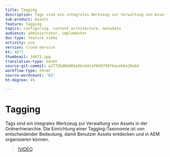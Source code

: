 ```yaml
---
title: Tagging
description: Tags sind ein integrales Werkzeug zur Verwaltung von Assets in der Ordnerhierarchie. Die Einrichtung einer Tagging-Taxonomie ist von entscheidender Bedeutung, damit Benutzer Assets entdecken und in AEM organisieren können.
sub-product: Assets
feature: tagging
topics: configuring, content-architecture, metadata
audience: administrator, implementer
doc-type: feature video
activity: use
version: cloud-service
kt: 4871
thumbnail: 34073.jpg
translation-type: tm+mt
source-git-commit: a2772bd8dd65e8bcb4caf660709f6aceb6e28eb4
workflow-type: tm+mt
source-wordcount: '63'
ht-degree: 4%

---
```



# Tagging

Tags sind ein integrales Werkzeug zur Verwaltung von Assets in der Ordnerhierarchie. Die Einrichtung einer Tagging-Taxonomie ist von entscheidender Bedeutung, damit Benutzer Assets entdecken und in AEM organisieren können.

>[!VIDEO](https://video.tv.adobe.com/v/34073/?quality=12&learn=on&hidetitle=true)
